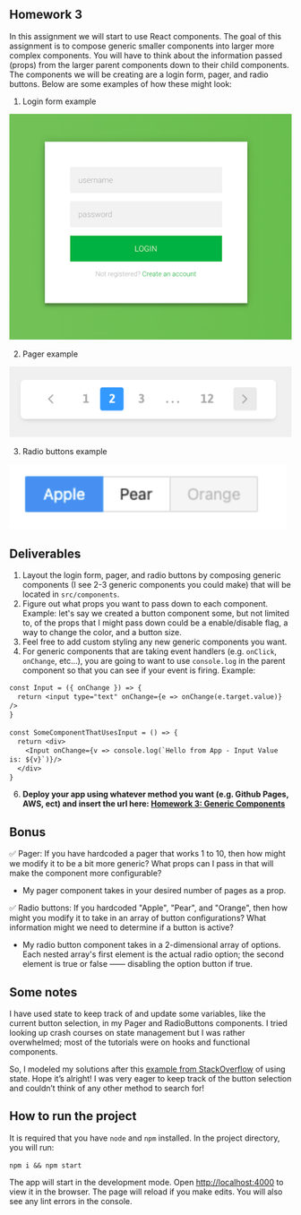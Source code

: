## Homework 3

In this assignment we will start to use React components. The goal of this assignment is to compose generic smaller components into larger more complex components. You will have to think about the information passed (props) from the larger parent components down to their child components. The components we will be creating are a login form, pager, and radio buttons. Below are some examples of how these might look:

  1. Login form example 
  
  ![login form example](images/login_form.png)

  2. Pager example
  
  ![pager example](images/pagination.png)

  3. Radio buttons example
  
  ![radio buttons](images/radio_buttons.png)


## Deliverables

1. Layout the login form, pager, and radio buttons by composing generic components (I see 2-3 generic components you could make) that will be located in `src/components`.
2. Figure out what props you want to pass down to each component. Example: let's say we created a button component some, but not limited to, of the props that I might pass down could be a enable/disable flag, a way to change the color, and a button size. 
3. Feel free to add custom styling any new generic components you want.
4. For generic components that are taking event handlers (e.g. `onClick`, `onChange`, etc...), you are going to want to use `console.log` in the parent component so that you can see if your event is firing. Example: 
```
const Input = ({ onChange }) => {
  return <input type="text" onChange={e => onChange(e.target.value)} />
}

const SomeComponentThatUsesInput = () => {
  return <div>
    <Input onChange={v => console.log(`Hello from App - Input Value is: ${v}`)}/>
  </div>
}
```
6. **Deploy your app using whatever method you want (e.g. Github Pages, AWS, ect) and insert the url here: [Homework 3: Generic Components](https://main.d21nn8135ep6f8.amplifyapp.com/)**

## Bonus

:white_check_mark: Pager: If you have hardcoded a pager that works 1 to 10, then how might we modify it to be a bit more generic? What props can I pass in that will make the component more configurable?
- My pager component takes in your desired number of pages as a prop. 

:white_check_mark: Radio buttons: If you hardcoded "Apple", "Pear", and "Orange", then how might you modify it to take in an array of button configurations? What information might we need to determine if a button is active? 
- My radio button component takes in a 2-dimensional array of options. Each nested array's first element is the actual radio option; the second element is true or false —— disabling the option button if true. 

## Some notes

I have used state to keep track of and update some variables, like the current button selection, in my Pager and RadioButtons components. I tried looking up crash courses on state management but I was rather overwhelmed; most of the tutorials were on hooks and functional components. 

So, I modeled my solutions after this [example from StackOverflow](https://stackoverflow.com/questions/54310548/how-to-highlight-selected-button-in-react/54310960) of using state. Hope it’s alright! I was very eager to keep track of the button selection and couldn’t think of any other method to search for! 

## How to run the project

It is required that you have `node` and `npm` installed. In the project directory, you will run:

`npm i && npm start`

The app will start in the development mode. Open [http://localhost:4000](http://localhost:4000) to view it in the browser. The page will reload if you make edits. You will also see any lint errors in the console.
